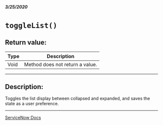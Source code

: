 ##### 3/25/2020
# `toggleList()`
## Return value:
| Type | Description |
|---|---|
| Void | Method does not return a value. |

---

## Description:
Toggles the list display between collapsed and expanded, and saves the state as a user preference.

---

[ServiceNow Docs](https://developer.servicenow.com/dev.do#!/reference/api/newyork/client/r_GLV3-toggleList)